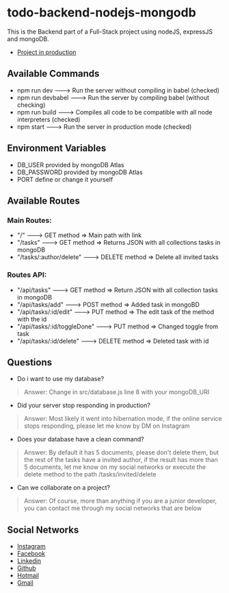 # todo-backend-nodejs-mongodb
This is the Backend part of a Full-Stack project using nodeJS, expressJS and mongoDB.
 - [Project in production](https://todo-backend-nodejs-mongodb-production.up.railway.app/tasks)

## Available Commands
 - npm run dev ---> Run the server without compiling in babel (checked)
 - npm run devbabel ---> Run the server by compiling babel (without checking)
 - npm run build ---> Compiles all code to be compatible with all node interpreters (checked)
 - npm start ---> Run the server in production mode (checked)

## Environment Variables
 - DB_USER provided by mongoDB Atlas
 - DB_PASSWORD provided by mongoDB Atlas
 - PORT define or change it yourself

## Available Routes
### Main Routes:
 - "/" ---> GET method => Main path with link
 - "/tasks" ---> GET method => Returns JSON with all collections tasks in mongoDB
 - "/tasks/:author/delete" ---> DELETE method => Delete all invited tasks
### Routes API:
 - "/api/tasks" ---> GET method => Return JSON with all collection tasks in mongoDB
 - "/api/tasks/add" ---> POST method => Added task in mongoBD
 - "/api/tasks/:id/edit" ---> PUT method => The edit task of the method with the id
 - "/api/tasks/:id/toggleDone" ---> PUT method => Changed toggle from task
 - "/api/tasks/:id/delete" ---> DELETE method => Deleted task with id

## Questions
 - Do i want to use my database? 
> Answer: Change in src/database.js line 8 with your mongoDB_URI
 - Did your server stop responding in production?
> Answer: Most likely it went into hibernation mode, if the online service stops responding, please let me know by DM on Instagram
 - Does your database have a clean command?
> Answer: By default it has 5 documents, please don't delete them, but the rest of the tasks have a invited author, if the result has more than 5 documents, let me know on my social networks or execute the delete method to the path /tasks/invited/delete
 - Can we collaborate on a project?
> Answer: Of course, more than anything if you are a junior developer, you can contact me through my social networks that are below

## Social Networks
 - [Instagram](https://www.instagram.com/ynohtna.dev/)
 - [Facebook](https://www.facebook.com/people/Anthony-Madariaga/100080874905011/)
 - [Linkedin](https://www.linkedin.com/in/elliotanthonymadariaga)
 - [Github](https://github.com/elliotanthony39)
 - [Hotmail](mailto:elliotant_tony@hotmail.com)
 - [Gmail](mailto:elliotanthonydev@gmail.com)
